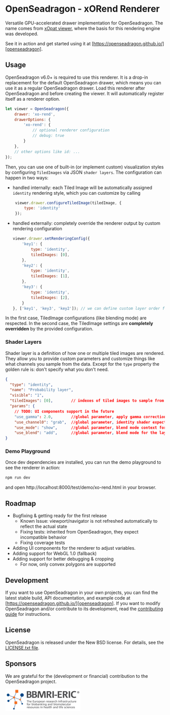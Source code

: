 # OpenSeadragon - xORend Renderer

Versatile GPU-accelerated drawer implementation for OpenSeadragon. The name comes from [xOpat viewer](https://github.com/RationAI/xopat), 
where the basis for this rendering engine was developed.

See it in action and get started using it at [https://openseadragon.github.io/][openseadragon].

## Usage

OpenSeadragon v6.0+ is required to use this renderer. It is a drop-in replacement for the default OpenSeadragon drawer, which means you can use it as a regular OpenSeadragon drawer.
Load this renderer after OpenSeadragon and before creating the viewer. It will automatically register itself as a renderer option.

````js
let viewer = OpenSeadragon({
    drawer: 'xo-rend',
    drawerOptions: {
        'xo-rend': {
            // optional renderer configuration
            // debug: true
        }
    },
    // other options like id: ...
});
````

Then, you can use one of built-in (or implement custom) visualization styles by
configuring ``TiledImages`` via JSON `shader layers`. The configuration can happen in two ways:
 - handled internally: each Tiled Image will be automatically assigned ``identity`` rendering style,
   which you can customize by calling
   ````js
    viewer.drawer.configureTiledImage(tiledImage, {
        type: 'identity'
    });
   ````
 - handled externally: completely override the renderer output by custom rendering configuration
    ````js
    viewer.drawer.setRenderingConfig({
        'key1': {
            type: 'identity',
            tiledImages: [0],
        },
        'key2': {
            type: 'identity',
            tiledImages: [1],
        },
        'key3': {
            type: 'identity',
            tiledImages: [2],
        }
    }, ['key1', 'key3', 'key2']); // we can define custom layer order for rendering
    ````
In the first case, TiledImage configurations (like blending mode) are respected. In the second case,
the TiledImage settings are **completely overridden** by the provided configuration.

### Shader Layers

Shader layer is a definition of how one or multiple tiled images are rendered. They allow you to
provide custom parameters and customize things like what channels you sample from the data.
Except for the ``type`` property the golden rule is: don't specify what you don't need.

````json
{
  "type": "identity",
  "name": "Probability layer",
  "visible": "1",
  "tiledImages": [0],        // indexes of tiled images to sample from
  "params": {
    // TODO: UI components support in the future
    "use_gamma": 2.0,        //global parameter, apply gamma correction with parameter 2
    "use_channel0": "grab",  //global parameter, identity shader expects 4 channels - we reorder rgba -> grab
    "use_mode": "show",      //global parameter, blend mode context for the layer ("show", "mask", "mask_clip")
    "use_blend": "add",      //global parameter, blend mode for the layer (add, multiply, screen, overlay, etc.)
}
````
### Demo Playground
Once dev dependencies are installed, you can run the demo playground to see the renderer in action:
```bash
npm run dev
```
and open http://localhost:8000/test/demo/xo-rend.html in your browser.

## Roadmap
 - Bugfixing & getting ready for the first release
   - Known Issue: viewport/navigator is not refreshed automatically to reflect the actual state
   - Fixing tests: inherited from OpenSeadragon, they expect incompatible behavior
   - Fixing coverage tests
 - Adding UI components for the renderer to adjust variables.
 - Adding support for WebGL 1.0 (fallback)
 - Adding support for better debugging & cropping
   - For now, only convex polygons are supported


## Development

If you want to use OpenSeadragon in your own projects, you can find the latest stable build, API documentation, and example code at [https://openseadragon.github.io/][openseadragon]. If you want to modify OpenSeadragon and/or contribute to its development, read the [contributing guide][github-contributing] for instructions.

## License

OpenSeadragon is released under the New BSD license. For details, see the [LICENSE.txt file][github-license].

[openseadragon]: https://openseadragon.github.io/
[github-releases]: https://github.com/openseadragon/openseadragon/releases
[github-contributing]: https://github.com/openseadragon/openseadragon/blob/master/CONTRIBUTING.md
[github-license]: https://github.com/openseadragon/openseadragon/blob/master/LICENSE.txt

## Sponsors

We are grateful for the (development or financial) contribution to the OpenSeadragon project.

<a href="https://www.bbmri-eric.eu"><img alt="BBMRI ERIC Logo" src="assets/logos/bbmri-logo.png" height="70" /></a>
&nbsp;&nbsp;&nbsp;&nbsp;&nbsp;&nbsp;&nbsp;&nbsp;&nbsp;
